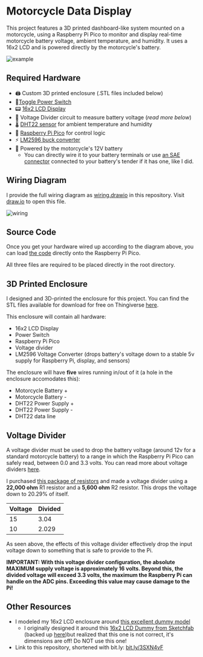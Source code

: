# Motorcycle Data Display
This project features a 3D printed dashboard-like system mounted on a motorcycle, using a Raspberry Pi Pico to monitor and display real-time motorcycle battery voltage, ambient temperature, and humidity. It uses a 16x2 LCD and is powered directly by the motorcycle's battery.

![example](https://i.imgur.com/Inj0Ljx.jpeg)

## Required Hardware
- 🖨️ Custom 3D printed enclosure (.STL files included below)
- 🔌[Toggle Power Switch](https://a.co/d/0Lbv3p1)
- 📟 [16x2 LCD Display](https://a.co/d/b4bnMaQ)
- 🔌 Voltage Divider circuit to measure battery voltage (*read more below*)
- 🌡️ [DHT22 sensor](https://a.co/d/ewYQhxm) for ambient temperature and humidity
- 🧠 [Raspberry Pi Pico](https://www.raspberrypi.com/products/raspberry-pi-pico/) for control logic
- ⚡ [LM2596 buck converter](https://a.co/d/bLv2FjF)
- 🔋 Powered by the motorcycle's 12V battery
    - You can directly wire it to your battery terminals or use [an SAE connector](https://a.co/d/0mAilbJ) connected to your battery's tender if it has one, like I did.

## Wiring Diagram
I provide the full wiring diagram as [wiring.drawio](./wiring.drawio) in this repository. Visit [draw.io](https://draw.io) to open this file.

![wiring](https://i.imgur.com/RtzVz5e.png)

## Source Code
Once you get your hardware wired up according to the diagram above, you can load [the code](./src/) directly onto the Raspberry Pi Pico.

All three files are required to be placed directly in the root directory.

## 3D Printed Enclosure
I designed and 3D-printed the enclosure for this project. You can find the STL files available for download for free on Thingiverse [here](https://www.thingiverse.com/thing:7082009).

This enclosure will contain all hardware:
- 16x2 LCD Display
- Power Switch
- Raspberry Pi Pico
- Voltage divider
- LM2596 Voltage Converter (drops battery's voltage down to a stable 5v supply for Raspberry Pi, display, and sensors)

The enclosure will have **five** wires running in/out of it (a hole in the enclosure accomodates this):
- Motorcycle Battery +
- Motorcycle Battery - 
- DHT22 Power Supply +
- DHT22 Power Supply - 
- DHT22 data line

## Voltage Divider
A voltage divider must be used to drop the battery voltage (around 12v for a standard motorcycle battery) to a range in which the Raspberry Pi Pico can safely read, between 0.0 and 3.3 volts. You can read more about voltage dividers [here](https://learn.sparkfun.com/tutorials/voltage-dividers/all).

I purchased [this package of resistors](https://a.co/d/0yozjyX) and made a voltage divider using a **22,000 ohm** R1 resistor and a **5,600 ohm** R2 resistor. This drops the voltage down to 20.29% of itself.

|Voltage|Divided|
|-|-|
|15|3.04|
|10|2.029|

As seen above, the effects of this voltage divider effectively drop the input voltage down to something that is safe to provide to the Pi.

**IMPORTANT: With this voltage divider configuration, the absolute MAXIMUM supply voltage is approximately 16 volts. Beyond this, the divided voltage will exceed 3.3 volts, the maximum the Raspberry Pi can handle on the ADC pins. Exceeding this value may cause damage to the Pi!**

## Other Resources
- I modeled my 16x2 LCD enclosure around [this excellent dummy model](https://www.thingiverse.com/thing:3505029)
    - I originally designed it around this [16x2 LCD Dummy from Sketchfab](https://sketchfab.com/3d-models/lcd-2004-16x2-hd44780-dummy-ea053f7f3c7045e4940769e17f48a0d0) (backed up [here](https://github.com/TimHanewich/motorcycle-data-display/releases/download/2/LCD.stl))but realized that this one is not correct, it's dimensions are off! Do NOT use this one!
- Link to this repository, shortened with bit.ly: [bit.ly/3SXN4vF](bit.ly/3SXN4vF)